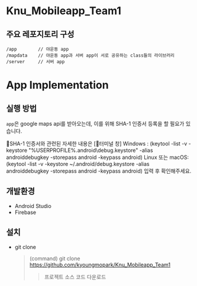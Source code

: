 # Knu_Mobileapp_Team1

## 주요 레포지토리 구성

```
/app		// 야운동 app
/mapdata	// 야운동 app과 서버 app이 서로 공유하는 class들의 라이브러리
/server		// 서버 app
```



# App Implementation


## 실행 방법

`app`은 google maps api를 받아오는데, 이를 위해 SHA-1 인증서 등록을 할 필요가 있습니다. 

SHA-1 인증서와 관련된 자세한 내용은 [터미널 창]
Windows : (keytool -list -v -keystore "%USERPROFILE%\.android\debug.keystore" -alias androiddebugkey -storepass android -keypass android)
Linux 또는 macOS:(keytool -list -v -keystore ~/.android/debug.keystore -alias androiddebugkey -storepass android -keypass android) 입력 후  확인해주세요.


## 개발환경

 - Android Studio 
 - Firebase


## 설치

- git clone  
  > (command) git clone https://github.com/kyoungmopark/Knu_Mobileapp_Team1
  > > 프로젝트 소스 코드 다운로드